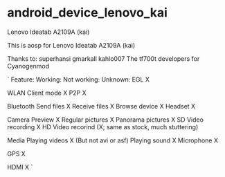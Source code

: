 android_device_lenovo_kai
=========================

Lenovo Ideatab A2109A (kai)

This is aosp for Lenovo Ideatab A2109A (kai)

Thanks to:
superhansi
gmarkall
kahlo007
The tf700t developers for Cyanogenmod

`
Feature:		Working:	Not working:	Unknown:
EGL			X

WLAN
  Client mode   	X
  P2P					X

Bluetooth
  Send files		X
  Receive files 	X
  Browse device						X
  Headset						X

Camera
  Preview		X
  Regular pictures	X
  Panorama pictures					X
  SD Video recording	X
  HD Video recorind     (X; same as stock, much stuttering)

Media
  Playing videos	X (But not avi or asf)
  Playing sound		X
  Microphone		X

GPS			X

HDMI							X
`
